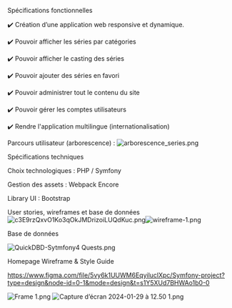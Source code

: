 
Spécifications fonctionnelles

✔️ Création d’une application web responsive et dynamique.

✔️ Pouvoir afficher les séries par catégories

✔️ Pouvoir afficher le casting des séries

✔️ Pouvoir ajouter des séries en favori

✔️ Pouvoir administrer tout le contenu du site

✔️ Pouvoir gérer les comptes utilisateurs

✔️ Rendre l'application multilingue (internationalisation)

Parcours utilisateur (arborescence) :
![arborescence_series.png](..%2F..%2FDownloads%2Farborescence_series.png)

Spécifications techniques

Choix technologiques : PHP / Symfony

Gestion des assets : Webpack Encore

Library UI : Bootstrap

User stories, wireframes et base de données
![c3E9rzQxvO1Ko3qOkJMDrizoiLUQdKuc.png](..%2F..%2FDownloads%2Fc3E9rzQxvO1Ko3qOkJMDrizoiLUQdKuc.png)![wireframe-1.png](..%2F..%2FDownloads%2Fwireframe-1.png)

Base de données

![QuickDBD-Sytmfony4 Quests.png](..%2F..%2FDownloads%2FQuickDBD-Sytmfony4%20Quests.png)

Homepage Wireframe & Style Guide

https://www.figma.com/file/5vy6k1UUWM6EqyiluclXpc/Symfony-project?type=design&node-id=0-1&mode=design&t=s1Y5XUd7BHWAo1b0-0


![Frame 1.png](..%2F..%2FDownloads%2FFrame%201.png)
![Capture d’écran 2024-01-29 à 12.50 1.png](..%2F..%2FDownloads%2FCapture%20d%E2%80%99%C3%A9cran%202024-01-29%20%C3%A0%2012.50%201.png)